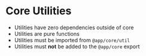 # Core Utilities

* Utilities have zero dependencies outside of core
* Utilities are pure functions
* Utilities must be imported from `@app/core/util`
* Utilities must **not** be added to the `@app/core` export
